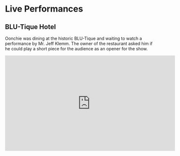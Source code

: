 # Live Performances

## BLU-Tique Hotel

Oonchie was dining at the historic BLU-Tique and waiting to watch a performance by Mr. Jeff Klemm. The owner of the restaurant asked him if he could play a short piece for the audience as an opener for the show.

<iframe width="560" height="315" src="https://www.youtube.com/embed/AVuYy_b_fDo" title="YouTube video player" frameborder="0" allow="accelerometer; autoplay; clipboard-write; encrypted-media; gyroscope; picture-in-picture" allowfullscreen></iframe>
